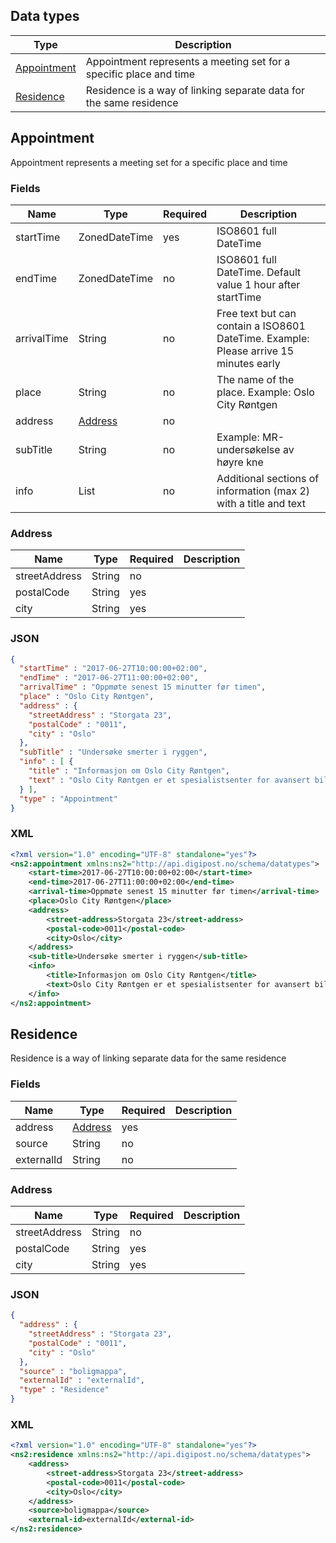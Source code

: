 ## Data types

|Type|Description|
|----|-----------|
|[Appointment](#appointment)|Appointment represents a meeting set for a specific place and time|
|[Residence](#residence)|Residence is a way of linking separate data for the same residence|

## Appointment

Appointment represents a meeting set for a specific place and time

### Fields

|Name|Type|Required|Description|
|----|----|--------|-----------|
|startTime|ZonedDateTime|yes|ISO8601 full DateTime|
|endTime|ZonedDateTime|no|ISO8601 full DateTime. Default value 1 hour after startTime|
|arrivalTime|String|no|Free text but can contain a ISO8601 DateTime. Example: Please arrive 15 minutes early|
|place|String|no|The name of the place. Example: Oslo City Røntgen|
|address|[Address](#address)|no||
|subTitle|String|no|Example: MR-undersøkelse av høyre kne|
|info|List|no|Additional sections of information (max 2) with a title and text|

### Address

|Name|Type|Required|Description|
|----|----|--------|-----------|
|streetAddress|String|no||
|postalCode|String|yes||
|city|String|yes||

### JSON

```json
{
  "startTime" : "2017-06-27T10:00:00+02:00",
  "endTime" : "2017-06-27T11:00:00+02:00",
  "arrivalTime" : "Oppmøte senest 15 minutter før timen",
  "place" : "Oslo City Røntgen",
  "address" : {
    "streetAddress" : "Storgata 23",
    "postalCode" : "0011",
    "city" : "Oslo"
  },
  "subTitle" : "Undersøke smerter i ryggen",
  "info" : [ {
    "title" : "Informasjon om Oslo City Røntgen",
    "text" : "Oslo City Røntgen er et spesialistsenter for avansert bildediagnostikk."
  } ],
  "type" : "Appointment"
}
```

### XML

```xml
<?xml version="1.0" encoding="UTF-8" standalone="yes"?>
<ns2:appointment xmlns:ns2="http://api.digipost.no/schema/datatypes">
    <start-time>2017-06-27T10:00:00+02:00</start-time>
    <end-time>2017-06-27T11:00:00+02:00</end-time>
    <arrival-time>Oppmøte senest 15 minutter før timen</arrival-time>
    <place>Oslo City Røntgen</place>
    <address>
        <street-address>Storgata 23</street-address>
        <postal-code>0011</postal-code>
        <city>Oslo</city>
    </address>
    <sub-title>Undersøke smerter i ryggen</sub-title>
    <info>
        <title>Informasjon om Oslo City Røntgen</title>
        <text>Oslo City Røntgen er et spesialistsenter for avansert bildediagnostikk.</text>
    </info>
</ns2:appointment>
```

## Residence

Residence is a way of linking separate data for the same residence

### Fields

|Name|Type|Required|Description|
|----|----|--------|-----------|
|address|[Address](#address)|yes||
|source|String|no||
|externalId|String|no||

### Address

|Name|Type|Required|Description|
|----|----|--------|-----------|
|streetAddress|String|no||
|postalCode|String|yes||
|city|String|yes||

### JSON

```json
{
  "address" : {
    "streetAddress" : "Storgata 23",
    "postalCode" : "0011",
    "city" : "Oslo"
  },
  "source" : "boligmappa",
  "externalId" : "externalId",
  "type" : "Residence"
}
```

### XML

```xml
<?xml version="1.0" encoding="UTF-8" standalone="yes"?>
<ns2:residence xmlns:ns2="http://api.digipost.no/schema/datatypes">
    <address>
        <street-address>Storgata 23</street-address>
        <postal-code>0011</postal-code>
        <city>Oslo</city>
    </address>
    <source>boligmappa</source>
    <external-id>externalId</external-id>
</ns2:residence>
```
